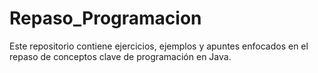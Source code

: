 # Repaso_Programacion
Este repositorio contiene ejercicios, ejemplos y apuntes enfocados en el repaso de conceptos clave de programación en Java. 
